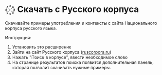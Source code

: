 # ◌꙰◌ Скачать с Русского корпуса

Скачивайте примеры употребления и контексты с сайта Национального корпуса русского языка.

Инструкция:
1. Установить это расширение
2. Зайти на сайт Русского корпуса ([ruscorpora.ru](https://ruscorpora.ru))
3. Нажать "Поиск в корпусе", ввести необходимое слово
4. На странице результатов поиска появится дополнительная панель, которая позволит скачивать нужные примеры.
